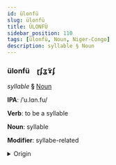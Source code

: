 ```yaml
---
id: ülonfü
slug: ülonfü
title: ÜLONFÜ
sidebar_position: 110
tags: [ülonfü, Noun, Niger-Congo]
description: syllable § Noun
---
```


### ülonfü&emsp;<span kind="abugida">ɽʄʓ̃ɤʄ</span>

*syllable* **§** [Noun](../../tags/Noun)

**IPA**: /ˈu.lɑn.fu/

**Verb**: to be a syllable

**Noun**: syllable

**Modifier**: syllabe-related

<details>
    <summary>Origin</summary>
    Zulu ûhlâmvu /ûːɬâːmvu/<br/>
    <em>Niger-Congo Language Family</em>
</details>